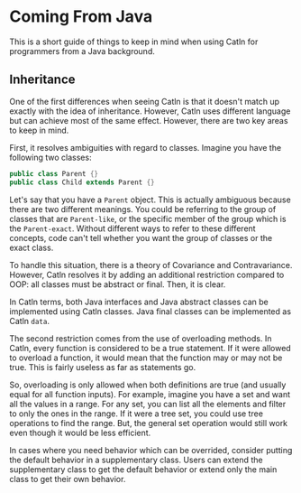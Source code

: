 # Coming From Java

This is a short guide of things to keep in mind when using Catln for programmers from a Java background.

## Inheritance

One of the first differences when seeing Catln is that it doesn't match up exactly with the idea of inheritance. However, Catln uses different language but can achieve most of the same effect. However, there are two key areas to keep in mind.

First, it resolves ambiguities with regard to classes. Imagine you have the following two classes:

```java
public class Parent {}
public class Child extends Parent {}
```

Let's say that you have a `Parent` object. This is actually ambiguous because there are two different meanings. You could be referring to the group of classes that are `Parent-like`, or the specific member of the group which is the `Parent-exact`. Without different ways to refer to these different concepts, code can't tell whether you want the group of classes or the exact class.

To handle this situation, there is a theory of Covariance and Contravariance. However, Catln resolves it by adding an additional restriction compared to OOP: all classes must be abstract or final. Then, it is clear.

In Catln terms, both Java interfaces and Java abstract classes can be implemented using Catln classes. Java final classes can be implemented as Catln `data`.

The second restriction comes from the use of overloading methods. In Catln, every function is considered to be a true statement. If it were allowed to overload a function, it would mean that the function may or may not be true. This is fairly useless as far as statements go.

So, overloading is only allowed when both definitions are true (and usually equal for all function inputs). For example, imagine you have a set and want all the values in a range. For any set, you can list all the elements and filter to only the ones in the range. If it were a tree set, you could use tree operations to find the range. But, the general set operation would still work even though it would be less efficient.

In cases where you need behavior which can be overrided, consider putting the default behavior in a supplementary class. Users can extend the supplementary class to get the default behavior or extend only the main class to get their own behavior.
